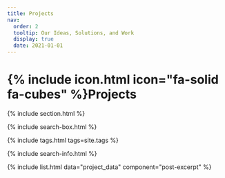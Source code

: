 ```yaml
---
title: Projects
nav:
  order: 2
  tooltip: Our Ideas, Solutions, and Work
  display: true
  date: 2021-01-01
---
```


# {% include icon.html icon="fa-solid fa-cubes" %}Projects

{% include section.html %}

{% include search-box.html %}

{% include tags.html tags=site.tags %}

{% include search-info.html %}

{% include list.html data="project_data" component="post-excerpt" %}
